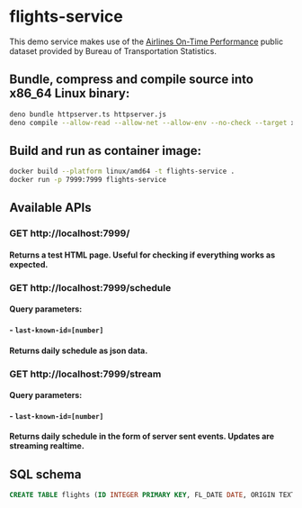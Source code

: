 # flights-service

This demo service makes use of the [Airlines On-Time Performance](https://www.transtats.bts.gov/Tables.asp?QO_VQ=EFD&QO_anzr=Nv4yv0r%FDb0-gvzr%FDcr4s14zn0pr%FDQn6n&QO_fu146_anzr=b0-gvzr) public dataset provided by Bureau of Transportation Statistics. 

## Bundle, compress and compile source into x86_64 Linux binary:
```sh
deno bundle httpserver.ts httpserver.js
deno compile --allow-read --allow-net --allow-env --no-check --target x86_64-unknown-linux-gnu --output httpserver-x86_64-unknown-linux-gnu httpserver.js
```
## Build and run as container image:
```sh
docker build --platform linux/amd64 -t flights-service . 
docker run -p 7999:7999 flights-service
```
## Available APIs
### GET http://localhost:7999/
#### Returns a test HTML page. Useful for checking if everything works as expected.

### GET http://localhost:7999/schedule
#### Query parameters:
#### - `last-known-id=[number]`
#### Returns daily schedule as json data.

### GET http://localhost:7999/stream
#### Query parameters:
#### - `last-known-id=[number]`
#### Returns daily schedule in the form of server sent events. Updates are streaming realtime.

## SQL schema
```sql
CREATE TABLE flights (ID INTEGER PRIMARY KEY, FL_DATE DATE, ORIGIN TEXT, ORIGIN_CITY_NAME TEXT, DEST TEXT, DEST_CITY_NAME TEXT, CRS_DEP_TIME TEXT, DEP_TIME TEXT, DEP_DELAY TEXT, CRS_ARR_TIME TEXT, ARR_TIME INTEGER, ARR_DELAY INTEGER, TAIL_NUM TEXT, OP_CARRIER TEXT, OP_CARRIER_FL_NUM TEXT);
```